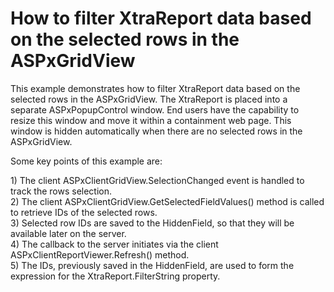 # How to filter XtraReport data based on the selected rows in the ASPxGridView


<p>This example demonstrates how to filter XtraReport data based on the selected rows in the ASPxGridView. The XtraReport is placed into a separate ASPxPopupControl window. End users have the capability to resize this window and move it within a containment web page. This window is hidden automatically when there are no selected rows in the ASPxGridView.</p><p>Some key points of this example are:</p><p>1) The client ASPxClientGridView.SelectionChanged event is handled to track the rows selection.<br />
2) The client ASPxClientGridView.GetSelectedFieldValues() method is called to retrieve IDs of the selected rows.<br />
3) Selected row IDs are saved to the HiddenField, so that they will be available later on the server.<br />
4) The callback to the server initiates via the client ASPxClientReportViewer.Refresh() method.<br />
5) The IDs, previously saved in the HiddenField, are used to form the expression for the XtraReport.FilterString property.</p>

<br/>


